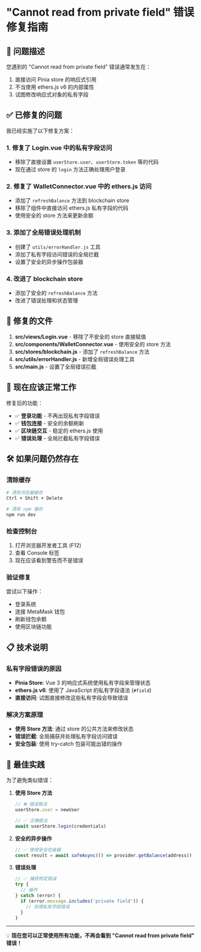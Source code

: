 # "Cannot read from private field" 错误修复指南

## 🚨 问题描述

您遇到的 "Cannot read from private field" 错误通常发生在：
1. 直接访问 Pinia store 的响应式引用
2. 不当使用 ethers.js v6 的内部属性
3. 试图修改响应式对象的私有字段

## ✅ 已修复的问题

我已经实施了以下修复方案：

### 1. **修复了 Login.vue 中的私有字段访问**
- 移除了直接设置 `userStore.user`、`userStore.token` 等的代码
- 现在通过 store 的 `login` 方法正确处理用户登录

### 2. **修复了 WalletConnector.vue 中的 ethers.js 访问**
- 添加了 `refreshBalance` 方法到 blockchain store
- 移除了组件中直接访问 ethers.js 私有字段的代码
- 使用安全的 store 方法来更新余额

### 3. **添加了全局错误处理机制**
- 创建了 `utils/errorHandler.js` 工具
- 添加了私有字段访问错误的全局拦截
- 设置了安全的异步操作包装器

### 4. **改进了 blockchain store**
- 添加了安全的 `refreshBalance` 方法
- 改进了错误处理和状态管理

## 🔧 修复的文件

1. **src/views/Login.vue** - 移除了不安全的 store 直接赋值
2. **src/components/WalletConnector.vue** - 使用安全的 store 方法
3. **src/stores/blockchain.js** - 添加了 `refreshBalance` 方法
4. **src/utils/errorHandler.js** - 新增全局错误处理工具
5. **src/main.js** - 设置了全局错误拦截

## 🚀 现在应该正常工作

修复后的功能：
- ✅ **登录功能** - 不再出现私有字段错误
- ✅ **钱包连接** - 安全的余额刷新
- ✅ **区块链交互** - 稳定的 ethers.js 使用
- ✅ **错误处理** - 全局拦截私有字段错误

## 🛠️ 如果问题仍然存在

### 清除缓存
```bash
# 清除浏览器缓存
Ctrl + Shift + Delete

# 清除 npm 缓存
npm run dev
```

### 检查控制台
1. 打开浏览器开发者工具 (F12)
2. 查看 Console 标签
3. 现在应该看到警告而不是错误

### 验证修复
尝试以下操作：
- 登录系统
- 连接 MetaMask 钱包
- 刷新钱包余额
- 使用区块链功能

## 📋 技术说明

### 私有字段错误的原因
- **Pinia Store**: Vue 3 的响应式系统使用私有字段来管理状态
- **ethers.js v6**: 使用了 JavaScript 的私有字段语法 (`#field`)
- **直接访问**: 试图直接修改这些私有字段会导致错误

### 解决方案原理
- **使用 Store 方法**: 通过 store 的公共方法来修改状态
- **错误拦截**: 全局捕获并处理私有字段访问错误
- **安全包装**: 使用 try-catch 包装可能出错的操作

## 🎯 最佳实践

为了避免类似错误：

1. **使用 Store 方法**
   ```javascript
   // ❌ 错误做法
   userStore.user = newUser
   
   // ✅ 正确做法
   await userStore.login(credentials)
   ```

2. **安全的异步操作**
   ```javascript
   // ✅ 使用安全包装器
   const result = await safeAsync(() => provider.getBalance(address))
   ```

3. **错误处理**
   ```javascript
   // ✅ 捕获特定错误
   try {
     // 操作
   } catch (error) {
     if (error.message.includes('private field')) {
       // 处理私有字段错误
     }
   }
   ```

---

💡 **现在您可以正常使用所有功能，不再会看到 "Cannot read from private field" 错误！**
